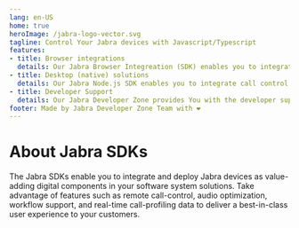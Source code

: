 ```yaml
---
lang: en-US
home: true
heroImage: /jabra-logo-vector.svg
tagline: Control Your Jabra devices with Javascript/Typescript
features:
- title: Browser integrations
  details: Our Jabra Browser Integreation (SDK) enables you to integrate call control in chrome based web applications using javascript or typescript.
- title: Desktop (native) solutions
  details: Our Jabra Node.js SDK enables you to integrate call control in Electron and other desktop solutions based on Node.js using javascript or typescript.
- title: Developer Support
  details: Our Jabra Developer Zone provides You with the developer support you need to integrate our SDKs.
footer: Made by Jabra Developer Zone Team with ❤️
---
```


# About Jabra SDKs
The Jabra SDKs enable you to integrate and deploy Jabra devices as value-adding digital components in your software system solutions. Take advantage of features such as remote call-control, audio optimization, workflow support, and real-time call-profiling data to deliver a best-in-class user experience to your customers.
